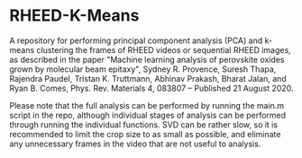 # RHEED-K-Means
A repository for performing principal component analysis (PCA) and k-means clustering the frames of RHEED videos or sequential RHEED images, as described in the paper "Machine learning analysis of perovskite oxides grown by molecular beam epitaxy", Sydney R. Provence, Suresh Thapa, Rajendra Paudel, Tristan K. Truttmann, Abhinav Prakash, Bharat Jalan, and Ryan B. Comes, Phys. Rev. Materials 4, 083807 – Published 21 August 2020. 

Please note that the full analysis can be performed by running the main.m script in the repo, although individual stages of analysis can be performed through running the individual functions. SVD can be rather slow, so it is recommended to limit the crop size to as small as possible, and eliminate any unnecessary frames in the video that are not useful to analysis. 
